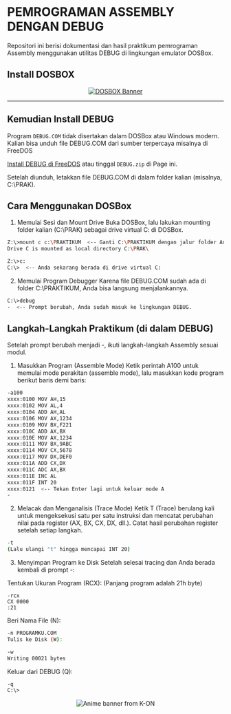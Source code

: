 # PEMROGRAMAN ASSEMBLY DENGAN DEBUG

Repositori ini berisi dokumentasi dan hasil praktikum pemrograman Assembly menggunakan utilitas DEBUG di lingkungan emulator DOSBox.

## Install DOSBOX

<div align="center">
<a href="https://www.dosbox.com/download.php?main=1">
  <img src="https://www.dosgames.com/blogimgs/dosbox-banner.png" alt="DOSBOX Banner" />
</a>
</div>

---

## Kemudian Install DEBUG

Program `DEBUG.COM` tidak disertakan dalam DOSBox atau Windows modern. Kalian bisa unduh file DEBUG.COM dari sumber terpercaya misalnya di FreeDOS

<a href="https://www.freedos.org/download/">Install DEBUG di FreeDOS</a> atau tinggal `DEBUG.zip` di Page ini.

Setelah diunduh, letakkan file DEBUG.COM di dalam folder kalian (misalnya, C:\PRAK).


## Cara Menggunakan DOSBox

1. Memulai Sesi dan Mount Drive
Buka DOSBox, lalu lakukan mounting folder kalian (C:\PRAK) sebagai drive virtual C: di DOSBox.

```bash
Z:\>mount c c:\PRAKTIKUM  <-- Ganti C:\PRAKTIKUM dengan jalur folder Anda
Drive C is mounted as local directory C:\PRAK\

Z:\>c:
C:\>  <-- Anda sekarang berada di drive virtual C:
```

2. Memulai Program Debugger
Karena file DEBUG.COM sudah ada di folder C:\PRAKTIKUM, Anda bisa langsung menjalankannya.

```bash
C:\>debug
-  <-- Prompt berubah, Anda sudah masuk ke lingkungan DEBUG.
```

## Langkah-Langkah Praktikum (di dalam DEBUG)

Setelah prompt berubah menjadi -, ikuti langkah-langkah Assembly sesuai modul.

1. Masukkan Program (Assemble Mode)
Ketik perintah A100 untuk memulai mode perakitan (assemble mode), lalu masukkan kode program berikut baris demi baris:

```bash
-a100
xxxx:0100 MOV AH,15
xxxx:0102 MOV AL,4
xxxx:0104 ADD AH,AL
xxxx:0106 MOV AX,1234
xxxx:0109 MOV BX,F221
xxxx:010C ADD AX,BX
xxxx:010E MOV AX,1234
xxxx:0111 MOV BX,9ABC
xxxx:0114 MOV CX,5678
xxxx:0117 MOV DX,DEF0
xxxx:011A ADD CX,DX
xxxx:011C ADC AX,BX
xxxx:011E INC AL
xxxx:011F INT 20
xxxx:0121  <-- Tekan Enter lagi untuk keluar mode A
-
```

2. Melacak dan Menganalisis (Trace Mode)
Ketik T (Trace) berulang kali untuk mengeksekusi satu per satu instruksi dan mencatat perubahan nilai pada register (AX, BX, CX, DX, dll.). Catat hasil perubahan register setelah setiap langkah.

```bash
-t
(Lalu ulangi "t" hingga mencapai INT 20)
```

3. Menyimpan Program ke Disk
Setelah selesai tracing dan Anda berada kembali di prompt -:

Tentukan Ukuran Program (RCX): (Panjang program adalah 21h byte)

```
-rcx
CX 0000
:21
```

Beri Nama File (N):
```bash
-n PROGRAMKU.COM
Tulis ke Disk (W):
```

```bash
-w
Writing 00021 bytes
```

Keluar dari DEBUG (Q):

```bash
-q
C:\>
```

<div align="center">
  <img src="https://i.pinimg.com/originals/39/80/19/39801915efa95200f03a95629ad3d025.gif" alt="Anime banner from K-ON"/>
</div>

